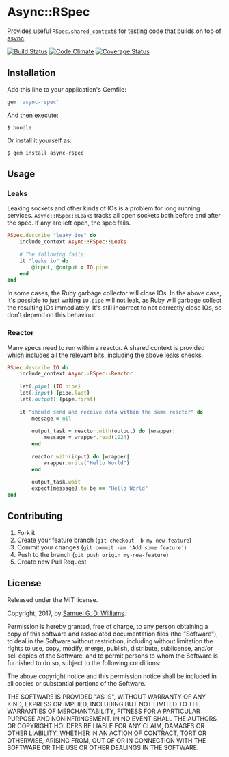 # Async::RSpec

Provides useful `RSpec.shared_context`s for testing code that builds on top of [async].

[async]: https://github.com/socketry/async

[![Build Status](https://secure.travis-ci.org/socketry/async-rspec.svg)](http://travis-ci.org/socketry/async-rspec)
[![Code Climate](https://codeclimate.com/github/socketry/async-rspec.svg)](https://codeclimate.com/github/socketry/async-rspec)
[![Coverage Status](https://coveralls.io/repos/socketry/async-rspec/badge.svg)](https://coveralls.io/r/socketry/async-rspec)

## Installation

Add this line to your application's Gemfile:

```ruby
gem 'async-rspec'
```

And then execute:

	$ bundle

Or install it yourself as:

	$ gem install async-rspec

## Usage

### Leaks

Leaking sockets and other kinds of IOs is a problem for long running services. `Async::RSpec::Leaks` tracks all open sockets both before and after the spec. If any are left open, the spec fails.

```ruby
RSpec.describe "leaky ios" do
	include_context Async::RSpec::Leaks
	
	# The following fails:
	it "leaks io" do
		@input, @output = IO.pipe
	end
end
```

In some cases, the Ruby garbage collector will close IOs. In the above case, it's possible to just writing `IO.pipe` will not leak, as Ruby will garbage collect the resulting IOs immediately. It's still incorrect to not correctly close IOs, so don't depend on this behaviour.

### Reactor

Many specs need to run within a reactor. A shared context is provided which includes all the relevant bits, including the above leaks checks.

```ruby
RSpec.describe IO do
	include_context Async::RSpec::Reactor
	
	let(:pipe) {IO.pipe}
	let(:input) {pipe.last}
	let(:output) {pipe.first}
	
	it "should send and receive data within the same reactor" do
		message = nil
		
		output_task = reactor.with(output) do |wrapper|
			message = wrapper.read(1024)
		end
		
		reactor.with(input) do |wrapper|
			wrapper.write("Hello World")
		end
		
		output_task.wait
		expect(message).to be == "Hello World"
end
```

## Contributing

1. Fork it
2. Create your feature branch (`git checkout -b my-new-feature`)
3. Commit your changes (`git commit -am 'Add some feature'`)
4. Push to the branch (`git push origin my-new-feature`)
5. Create new Pull Request

## License

Released under the MIT license.

Copyright, 2017, by [Samuel G. D. Williams](http://www.codeotaku.com/samuel-williams).

Permission is hereby granted, free of charge, to any person obtaining a copy
of this software and associated documentation files (the "Software"), to deal
in the Software without restriction, including without limitation the rights
to use, copy, modify, merge, publish, distribute, sublicense, and/or sell
copies of the Software, and to permit persons to whom the Software is
furnished to do so, subject to the following conditions:

The above copyright notice and this permission notice shall be included in
all copies or substantial portions of the Software.

THE SOFTWARE IS PROVIDED "AS IS", WITHOUT WARRANTY OF ANY KIND, EXPRESS OR
IMPLIED, INCLUDING BUT NOT LIMITED TO THE WARRANTIES OF MERCHANTABILITY,
FITNESS FOR A PARTICULAR PURPOSE AND NONINFRINGEMENT. IN NO EVENT SHALL THE
AUTHORS OR COPYRIGHT HOLDERS BE LIABLE FOR ANY CLAIM, DAMAGES OR OTHER
LIABILITY, WHETHER IN AN ACTION OF CONTRACT, TORT OR OTHERWISE, ARISING FROM,
OUT OF OR IN CONNECTION WITH THE SOFTWARE OR THE USE OR OTHER DEALINGS IN
THE SOFTWARE.
